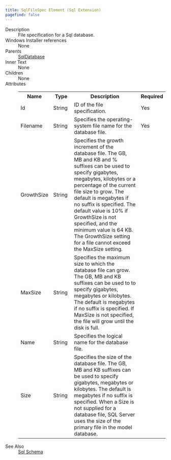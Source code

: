 ```yaml
---
title: SqlFileSpec Element (Sql Extension)
pagefind: false
---
```

<dl>
  <dt>Description</dt>
  <dd>File specification for a Sql database.</dd>
  <dt>Windows Installer references</dt>
  <dd>None</dd>
  <dt>Parents</dt>
  <dd>
    <a href="../../sql/sqldatabase" class="extension">SqlDatabase</a>
  </dd>
  <dt>Inner Text</dt>
  <dd>None</dd>
  <dt>Children</dt>
  <dd>None</dd>
  <dt>Attributes</dt>
  <dd>
    <table cellspacing="0" cellpadding="0" class="schema">
      <tr>
        <th width="15%">Name</th>
        <th width="15%">Type</th>
        <th width="65%">Description</th>
        <th width="15%">Required</th>
      </tr>
      <tr>
        <td>Id</td>
        <td>String</td>
        <td>ID of the file specification.</td>
        <td>Yes</td>
      </tr>
      <tr>
        <td>Filename</td>
        <td>String</td>
        <td>Specifies the operating-system file name for the database file.</td>
        <td>Yes</td>
      </tr>
      <tr>
        <td>GrowthSize</td>
        <td>String</td>
        <td>                         Specifies the growth increment of the database file. The GB, MB and KB and % suffixes can be used to                          specify gigabytes, megabytes, kilobytes or a percentage of the current file size to grow. The default is                          megabytes if no suffix is specified. The default value is 10% if GrowthSize is not specified, and the                          minimum value is 64 KB. The GrowthSize setting for a file cannot exceed the MaxSize setting.                     </td>
        <td>&nbsp;</td>
      </tr>
      <tr>
        <td>MaxSize</td>
        <td>String</td>
        <td>                         Specifies the maximum size to which the database file can grow. The GB, MB and KB suffixes can be used to                          to specify gigabytes, megabytes or kilobytes. The default is megabytes if no suffix is specified. If                          MaxSize is not specified, the file will grow until the disk is full.                     </td>
        <td>&nbsp;</td>
      </tr>
      <tr>
        <td>Name</td>
        <td>String</td>
        <td>Specifies the logical name for the database file.</td>
        <td>&nbsp;</td>
      </tr>
      <tr>
        <td>Size</td>
        <td>String</td>
        <td>                         Specifies the size of the database file. The GB, MB and KB suffixes can be used to specify gigabytes,                          megabytes or kilobytes. The default is megabytes if no suffix is specified. When a Size is not                          supplied for a database file, SQL Server uses the size of the primary file in the model database.                      </td>
        <td>&nbsp;</td>
      </tr>
    </table>
  </dd>
  <dt>See Also</dt>
  <dd>
    <a href="../">Sql Schema</a>
  </dd>
</dl>
